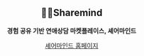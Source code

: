 <div align='center'>

## 😶‍🌫️Sharemind

**경험 공유 기반 연애상담 마켓플레이스, 셰어마인드**
<p>
  
[셰어마인드 홈페이지](https://www.sharemindapp.com/buyer)

</p>
</div>

